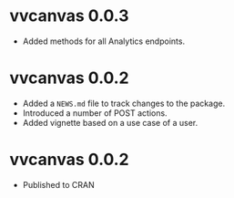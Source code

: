 # vvcanvas 0.0.3

* Added methods for all Analytics endpoints.

# vvcanvas 0.0.2

* Added a `NEWS.md` file to track changes to the package.
* Introduced a number of POST actions.
* Added vignette based on a use case of a user.

# vvcanvas 0.0.2

* Published to CRAN
